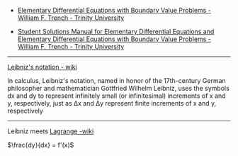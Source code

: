 * [Elementary Differential Equations with Boundary Value Problems - William F. Trench - Trinity University](https://digitalcommons.trinity.edu/mono/9/)

* [Student Solutions Manual for Elementary Differential Equations and Elementary Differential Equations with Boundary Value Problems - William F. Trench - Trinity University](https://digitalcommons.trinity.edu/mono/10/)

- - - -

[Leibniz's notation - wiki](https://en.wikipedia.org/wiki/Leibniz%27s_notation#:~:text=In%20calculus%2C%20Leibniz's%20notation%2C%20named,of%20x%20and%20y%2C%20respectively.)

In calculus, Leibniz's notation, named in honor of the 17th-century German philosopher and mathematician Gottfried Wilhelm Leibniz, uses the symbols dx and dy to represent infinitely small (or infinitesimal) increments of x and y, respectively, just as Δx and Δy represent finite increments of x and y, respectively

- - - -

Leibniz meets [Lagrange -wiki](https://en.wikipedia.org/wiki/Notation_for_differentiation#Lagrange's_notation)

$\frac{dy}{dx} = f'(x)$
